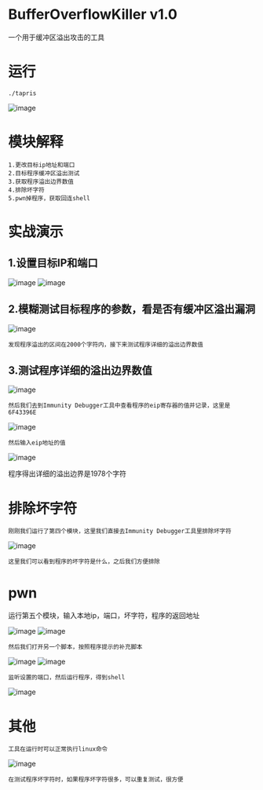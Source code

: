 # BufferOverflowKiller v1.0

一个用于缓冲区溢出攻击的工具

# 运行
```
./tapris
```
![image](https://user-images.githubusercontent.com/52622597/178109191-546a5a59-5556-4dd0-9984-2eac83e73107.png)

# 模块解释
```
1.更改目标ip地址和端口
2.目标程序缓冲区溢出测试
3.获取程序溢出边界数值
4.排除坏字符
5.pwn掉程序，获取回连shell
```

# 实战演示
## 1.设置目标IP和端口
![image](https://user-images.githubusercontent.com/52622597/178109492-fa2ca80b-e7b4-4644-8b1f-c6e732916ddc.png)
![image](https://user-images.githubusercontent.com/52622597/178109495-958ac298-1aa4-4057-97a2-3ccec5a88446.png)

## 2.模糊测试目标程序的参数，看是否有缓冲区溢出漏洞
![image](https://user-images.githubusercontent.com/52622597/178109637-c8df4c89-24b8-4c16-b954-ee9649088bbc.png)
```
发现程序溢出的区间在2000个字符内，接下来测试程序详细的溢出边界数值
```
## 3.测试程序详细的溢出边界数值

![image](https://user-images.githubusercontent.com/52622597/178109694-5c7b2b41-2f7d-46df-80f9-2b4dca82bfc7.png)
```
然后我们去到Immunity Debugger工具中查看程序的eip寄存器的值并记录，这里是6F43396E
```
![image](https://user-images.githubusercontent.com/52622597/178109740-fd492a9f-7c37-4476-9914-df72fd80985f.png)
```
然后输入eip地址的值
```
![image](https://user-images.githubusercontent.com/52622597/178109798-4dc13dd6-bbd4-4a57-9001-a20ab08a3a2c.png)

程序得出详细的溢出边界是1978个字符

# 排除坏字符
```
刚刚我们运行了第四个模块，这里我们直接去Immunity Debugger工具里排除坏字符
```
![image](https://user-images.githubusercontent.com/52622597/178109900-ac8fb380-7115-4884-92ab-4d6b025b2f25.png)
```
这里我们可以看到程序的坏字符是什么，之后我们方便排除
```
# pwn

运行第五个模块，输入本地ip，端口，坏字符，程序的返回地址

![image](https://user-images.githubusercontent.com/52622597/178109987-49ffbf6b-3478-4a89-ab7b-c986feee8298.png)
![image](https://user-images.githubusercontent.com/52622597/178110000-6cf8db91-5db0-4690-8d1b-ca98fe650429.png)
```
然后我们打开另一个脚本，按照程序提示的补充脚本
```
![image](https://user-images.githubusercontent.com/52622597/178110028-fb17b9b1-c0a5-455f-b6f3-0eeb647c7a9a.png)
![image](https://user-images.githubusercontent.com/52622597/178110109-79a3bb68-84ee-4315-b397-7e20eb25a746.png)
```
监听设置的端口，然后运行程序，得到shell
```
![image](https://user-images.githubusercontent.com/52622597/178110133-fd8e25cd-eca0-4e7a-838e-19223792f6bc.png)
# 其他
```
工具在运行时可以正常执行linux命令
```
![image](https://user-images.githubusercontent.com/52622597/178110205-62d00f69-ecf7-4668-977d-5f9ad1affe06.png)
```
在测试程序坏字符时，如果程序坏字符很多，可以重复测试，很方便
```
